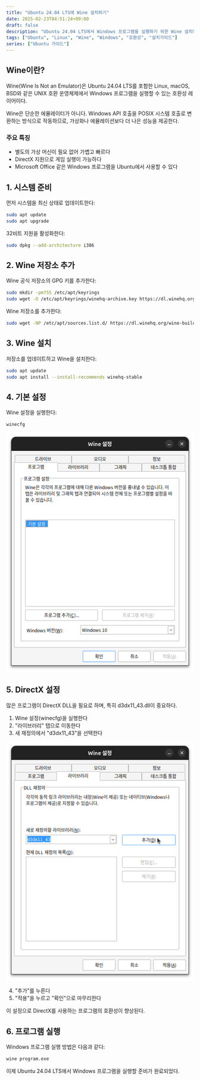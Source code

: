 ```yaml
---
title: "Ubuntu 24.04 LTS에 Wine 설치하기"
date: 2025-02-23T04:51:24+09:00
draft: false
description: "Ubuntu 24.04 LTS에서 Windows 프로그램을 실행하기 위한 Wine 설치와 설정 방법을 설명합니다."
tags: ["Ubuntu", "Linux", "Wine", "Windows", "호환성", "설치가이드"]
series: ["Ubuntu 가이드"]
---
```


## Wine이란?

Wine(Wine Is Not an Emulator)은 Ubuntu 24.04 LTS를 포함한 Linux, macOS, BSD와 같은 UNIX 호환 운영체제에서 Windows 프로그램을 실행할 수 있는 호환성 레이어이다.

Wine은 단순한 에뮬레이터가 아니다. Windows API 호출을 POSIX 시스템 호출로 변환하는 방식으로 작동하므로, 가상화나 에뮬레이션보다 더 나은 성능을 제공한다.

### 주요 특징

-   별도의 가상 머신이 필요 없어 가볍고 빠르다
-   DirectX 지원으로 게임 실행이 가능하다
-   Microsoft Office 같은 Windows 프로그램을 Ubuntu에서 사용할 수 있다

## 1. 시스템 준비

먼저 시스템을 최신 상태로 업데이트한다:

```bash
sudo apt update
sudo apt upgrade
```

32비트 지원을 활성화한다:

```bash
sudo dpkg --add-architecture i386
```

## 2. Wine 저장소 추가

Wine 공식 저장소의 GPG 키를 추가한다:

```bash
sudo mkdir -pm755 /etc/apt/keyrings
sudo wget -O /etc/apt/keyrings/winehq-archive.key https://dl.winehq.org/wine-builds/winehq.key
```

Wine 저장소를 추가한다:

```bash
sudo wget -NP /etc/apt/sources.list.d/ https://dl.winehq.org/wine-builds/ubuntu/dists/$(lsb_release -sc)/winehq-$(lsb_release -sc).sources
```

## 3. Wine 설치

저장소를 업데이트하고 Wine을 설치한다:

```bash
sudo apt update
sudo apt install --install-recommends winehq-stable
```

## 4. 기본 설정

Wine 설정을 실행한다:

```bash
winecfg
```

![와인 설정 화면](image.png)

## 5. DirectX 설정

많은 프로그램이 DirectX DLL을 필요로 하며, 특히 d3dx11_43.dll이 중요하다.

1. Wine 설정(winecfg)을 실행한다
2. "라이브러리" 탭으로 이동한다
3. 새 재정의에서 "d3dx11_43"을 선택한다

![와인 설정 화면](image-1.png)

4. "추가"를 누른다
5. "적용"을 누르고 "확인"으로 마무리한다

이 설정으로 DirectX를 사용하는 프로그램의 호환성이 향상된다.

## 6. 프로그램 실행

Windows 프로그램 실행 방법은 다음과 같다:

```bash
wine program.exe
```

이제 Ubuntu 24.04 LTS에서 Windows 프로그램을 실행할 준비가 완료되었다.
